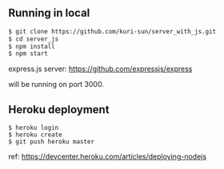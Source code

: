 
## Running in local

```sh
$ git clone https://github.com/kuri-sun/server_with_js.git
$ cd server_js
$ npm install
$ npm start
```
express.js server: https://github.com/expressjs/express

will be running on port 3000.

## Heroku deployment

```
$ heroku login
$ heroku create
$ git push heroku master
```
ref: https://devcenter.heroku.com/articles/deploying-nodejs
